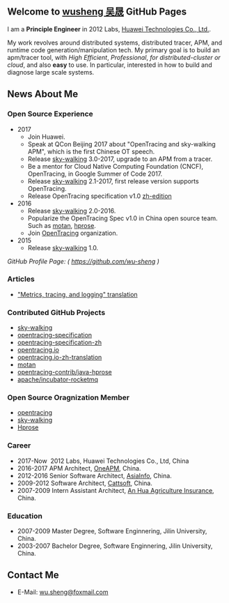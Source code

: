 ## Welcome to [wusheng 吴晟](https://github.com/wu-sheng) GitHub Pages

I am a **Principle Engineer** in 2012 Labs, [Huawei Technologies Co., Ltd.](http://www.huawei.com).

My work revolves around distributed systems, distributed tracer, APM, and runtime code generation/manipulation tech. My primary goal is to build an apm/tracer tool, with _High Efficient_, _Professional_, _for distributed-cluster or cloud_, and also **easy** to use. In particular, interested in how to build and diagnose large scale systems.

## News About Me

### Open Source Experience

- 2017
  - Join Huawei.
  - Speak at QCon Beijing 2017 about "OpenTracing and sky-walking APM", which is the first Chinese OT speech.
  - Release [sky-walking](https://github.com/wu-sheng/sky-walking) 3.0-2017, upgrade to an APM from a tracer.
  - Be a mentor for Cloud Native Computing Foundation (CNCF), OpenTracing, in Google Summer of Code 2017.
  - Release [sky-walking](https://github.com/wu-sheng/sky-walking) 2.1-2017, first release version supports OpenTracing.
  - Release OpenTracing specification v1.0 [zh-edition](https://github.com/opentracing-contrib/opentracing-specification-zh)
- 2016
  - Release [sky-walking](https://github.com/wu-sheng/sky-walking) 2.0-2016.
  - Popularize the OpenTracing Spec v1.0 in China open source team. Such as [motan](https://github.com/weibocom/motan), [hprose](https://github.com/hprose).
  - Join [OpenTracing](http://opentracing.io) organization.
- 2015
  - Release [sky-walking](https://github.com/wu-sheng/sky-walking) 1.0.

_GitHub Profile Page: ( https://github.com/wu-sheng )_

### Articles
* ["Metrics, tracing, and logging" translation](https://wu-sheng.github.io/me/articles/metrics-tracing-and-logging)

### Contributed GitHub Projects
* [sky-walking](https://github.com/wu-sheng/sky-walking) 
* [opentracing-specification](https://github.com/opentracing/specification)
* [opentracing-specification-zh](https://github.com/opentracing-contrib/opentracing-specification-zh)
* [opentracing.io](http://opentracing.io/)
* [opentracing.io-zh-translation](https://github.com/wu-sheng/opentracing.io-translation/tree/translation/chn/201611)
* [motan](https://github.com/weibocom/motan) 
* [opentracing-contrib/java-hprose](https://github.com/opentracing-contrib/java-hprose)
* [apache/incubator-rocketmq](https://github.com/apache/incubator-rocketmq)

### Open Source Oragnization Member
* [opentracing](https://github.com/opentracing)
* [sky-walking](https://github.com/sky-walking)
* [Hprose](https://github.com/hprose)

### Career
* 2017-Now  2012 Labs, Huawei Technologies Co., Ltd, China
* 2016-2017 APM Architect, [OneAPM](http://www.oneapm.com), China.
* 2012-2016 Senior Software Architect, [AsiaInfo](http://www.asiainfo.com), China.
* 2009-2012 Software Architect, [Cattsoft](http://www.cattsoft.com), China.
* 2007-2009 Intern Assistant Architect, [An Hua Agriculture Insurance](http://www.ahic.com.cn), China.

### Education
* 2007-2009 Master Degree, Software Enginnering, Jilin University, China.
* 2003-2007 Bachelor Degree, Software Enginnering, Jilin University, China.

## Contact Me
* E-Mail: wu.sheng@foxmail.com
